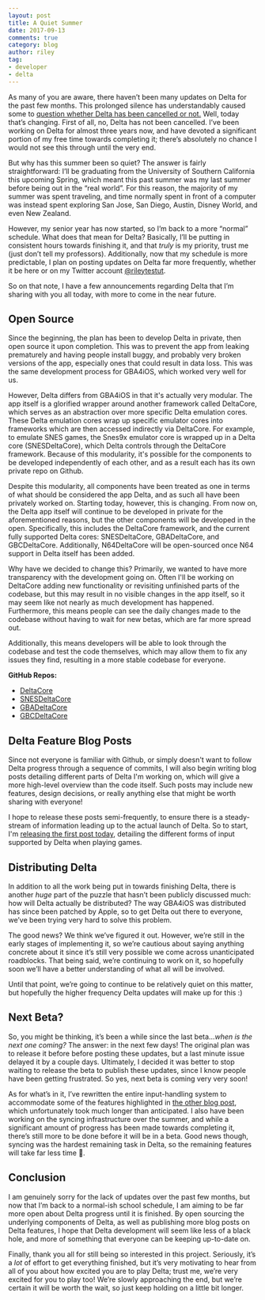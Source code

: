 ```yaml
---
layout: post
title: A Quiet Summer
date: 2017-09-13
comments: true
category: blog
author: riley
tag:
- developer
- delta
---
```


As many of you are aware, there haven’t been many updates on Delta for the past few months. This prolonged silence has understandably caused some to [question whether Delta has been cancelled or not.](https://www.reddit.com/r/jailbreak/comments/6yo6zq/comment/dmpq1dt?st=J7BAMEDJ&sh=39eaf05e) Well, today that’s changing. First of all, no, Delta has not been cancelled. I’ve been working on Delta for almost three years now, and have devoted a significant portion of my free time towards completing it; there’s absolutely no chance I would not see this through until the very end.

But why has this summer been so quiet? The answer is fairly straightforward: I’ll be graduating from the University of Southern California this upcoming Spring, which meant this past summer was my last summer before being out in the “real world”. For this reason, the majority of my summer was spent traveling, and time normally spent in front of a computer was instead spent exploring San Jose, San Diego, Austin, Disney World, and even New Zealand.

However, my senior year has now started, so I’m back to a more “normal” schedule. What does that mean for Delta? Basically, I’ll be putting in consistent hours towards finishing it, and that _truly_ is my priority, trust me (just don’t tell my professors). Additionally, now that my schedule is more predictable, I plan on posting updates on Delta far more frequently, whether it be here or on my Twitter account [@rileytestut](https://twitter.com/rileytestut).

So on that note, I have a few announcements regarding Delta that I’m sharing with you all today, with more to come in the near future.

## Open Source

Since the beginning, the plan has been to develop Delta in private, then open source it upon completion. This was to prevent the app from leaking prematurely and having people install buggy, and probably very broken versions of the app, especially ones that could result in data loss. This was the same development process for GBA4iOS, which worked very well for us.

However, Delta differs from GBA4iOS in that it's actually very modular. The app itself is a glorified wrapper around another framework called DeltaCore, which serves as an abstraction over more specific Delta emulation cores. These Delta emulation cores wrap up specific emulator cores into frameworks which are then accessed indirectly via DeltaCore. For example, to emulate SNES games, the Snes9x emulator core is wrapped up in a Delta core (SNESDeltaCore), which Delta controls through the DeltaCore framework. Because of this modularity, it's possible for the components to be developed independently of each other, and as a result each has its own private repo on Github. 

Despite this modularity, all components have been treated as one in terms of what should be considered the app Delta, and as such all have been privately worked on. Starting today, however, this is changing. From now on, the Delta app itself will continue to be developed in private for the aforementioned reasons, but the other components will be developed in the open. Specifically, this includes the DeltaCore framework, and the current fully supported Delta cores: SNESDeltaCore, GBADeltaCore, and GBCDeltaCore. Additionally, N64DeltaCore will be open-sourced once N64 support in Delta itself has been added.

Why have we decided to change this? Primarily, we wanted to have more transparency with the development going on. Often I'll be working on DeltaCore adding new functionality or revisiting unfinished parts of the codebase, but this may result in no visible changes in the app itself, so it may seem like not nearly as much development has happened. Furthermore, this means people can see the daily changes made to the codebase without having to wait for new betas, which are far more spread out.

Additionally, this means developers will be able to look through the codebase and test the code themselves, which may allow them to fix any issues they find, resulting in a more stable codebase for everyone.

**GitHub Repos:**
* [DeltaCore](https://github.com/rileytestut/DeltaCore)
* [SNESDeltaCore](https://github.com/rileytestut/SNESDeltaCore)
* [GBADeltaCore](https://github.com/rileytestut/GBADeltaCore)
* [GBCDeltaCore](https://github.com/rileytestut/GBCDeltaCore)

## Delta Feature Blog Posts

Since not everyone is familiar with Github, or simply doesn't want to follow Delta progress through a sequence of commits, I will also begin writing blog posts detailing different parts of Delta I'm working on, which will give a more high-level overview than the code itself. Such posts may include new features, design decisions, or really anything else that might be worth sharing with everyone!

I hope to release these posts semi-frequently, to ensure there is a steady-stream of information leading up to the actual launch of Delta. So to start, I'm [releasing the first post today](/blog/2017/09/13/delta-features-inputs/), detailing the different forms of input supported by Delta when playing games.

## Distributing Delta

In addition to all the work being put in towards finishing Delta, there is another _huge_ part of the puzzle that hasn’t been publicly discussed much: how will Delta actually be distributed? The way GBA4iOS was distributed has since been patched by Apple, so to get Delta out there to everyone, we’ve been trying very hard to solve this problem.

The good news? We think we’ve figured it out. However, we’re still in the early stages of implementing it, so we’re cautious about saying anything concrete about it since it’s still very possible we come across unanticipated roadblocks. That being said, we’re continuing to work on it, so hopefully soon we’ll have a better understanding of what all will be involved.

Until that point, we’re going to continue to be relatively quiet on this matter, but hopefully the higher frequency Delta updates will make up for this :)

## Next Beta?

So, you might be thinking, it’s been a while since the last beta…_when is the next one coming?_ The answer: in the next few days! The original plan was to release it before before posting these updates, but a last minute issue delayed it by a couple days. Ultimately, I decided it was better to stop waiting to release the beta to publish these updates, since I know people have been getting frustrated. So yes, next beta is coming very very soon! 

As for what’s in it, I’ve rewritten the entire input-handling system to accommodate some of the features highlighted in [the other blog post](/blog/2017/09/13/delta-features-inputs/), which unfortunately took much longer than anticipated. I also have been working on the syncing infrastructure over the summer, and while a significant amount of progress has been made towards completing it, there’s still more to be done before it will be in a beta. Good news though, syncing was the hardest remaining task in Delta, so the remaining features will take far less time 🎉.

## Conclusion

I am genuinely sorry for the lack of updates over the past few months, but now that I’m back to a normal-ish school schedule, I am aiming to be far more open about Delta progress until it is finished. By open sourcing the underlying components of Delta, as well as publishing more blog posts on Delta features, I hope that Delta development will seem like less of a black hole, and more of something that everyone can be keeping up-to-date on.

Finally, thank you all for still being so interested in this project. Seriously, it’s a _lot_ of effort to get everything finished, but it’s very motivating to hear from all of you about how excited you are to play Delta; trust me, we’re very excited for you to play too! We’re slowly approaching the end, but we’re certain it will be worth the wait, so just keep holding on a little bit longer.
